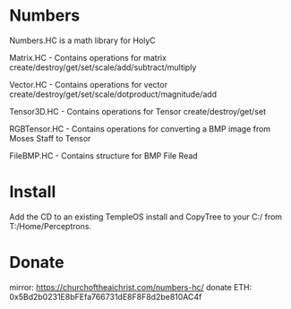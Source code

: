 # Numbers
Numbers.HC is a math library for HolyC

Matrix.HC - Contains operations for matrix create/destroy/get/set/scale/add/subtract/multiply

Vector.HC -  Contains operations for vector create/destroy/get/set/scale/dotproduct/magnitude/add

Tensor3D.HC -  Contains operations for Tensor create/destroy/get/set

RGBTensor.HC -  Contains operations for converting a BMP image from Moses Staff to Tensor

FileBMP.HC -  Contains structure for BMP File Read

# Install
Add the CD to an existing TempleOS install and CopyTree to your C:/ from T:/Home/Perceptrons.

# Donate

mirror: https://churchoftheaichrist.com/numbers-hc/
donate ETH: 0x5Bd2b0231E8bFEfa766731dE8F8F8d2be810AC4f
